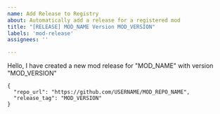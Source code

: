 ```yaml
---
name: Add Release to Registry
about: Automatically add a release for a registered mod
title: "[RELEASE] MOD_NAME Version MOD_VERSION"
labels: 'mod-release'
assignees: ''

---
```


Hello, I have created a new mod release for "MOD_NAME" with version "MOD_VERSION"

```
{
  "repo_url": "https://github.com/USERNAME/MOD_REPO_NAME",
  "release_tag": "MOD_VERSION"
}
```
